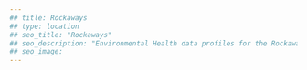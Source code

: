 ```yaml
---
## title: Rockaways
## type: location
## seo_title: "Rockaways"
## seo_description: "Environmental Health data profiles for the Rockaways neighborhood of NYC."
## seo_image: 
---
```

